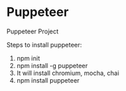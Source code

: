 # Puppeteer
Puppeteer Project

Steps to install puppeteer:
1) npm init
2) npm install -g puppeteer
3) It will install chromium, mocha, chai
4) npm install puppeteer


